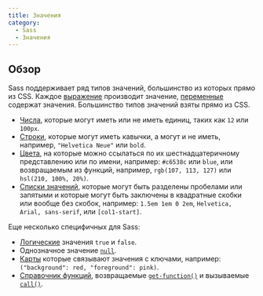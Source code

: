 ```yaml
---
title: Значения
category:
  - Sass
  - Значения
---
```


## Обзор

Sass поддерживает ряд типов значений, большинство из которых прямо из CSS. Каждое [выражение](../syntax/structure#expressions) производит значение, [переменные](../variables) содержат значения. Большинство типов значений взяты прямо из CSS.

* [Числа](./numbers), которые могут иметь или не иметь единиц, таких как `12` или `100px`.
* [Строки](./strings), которые могут иметь кавычки, а могут и не иметь, например, `"Helvetica Neue"` или `bold`.
* [Цвета](./colors), на которые можно ссылаться по их шестнадцатеричному представлению или по имени, например: `#c6538c` или `blue`, или возвращаемым из функций, например, `rgb(107, 113, 127)` или `hsl(210, 100%, 20%)`.
* [Списки значений](./lists), которые могут быть разделены пробелами или запятыми и которые могут быть заключены в квадратные скобки или вообще без скобок, например: `1.5em 1em 0 2em`, `Helvetica, Arial, sans-serif`, или `[col1-start]`.

Еще несколько специфичных для Sass:

* [Логические](./booleans) значения `true` и `false`.
* Однозначное значение [`null`](./null).
* [Карты](./maps) которые связывают значения с ключами, например: `("background": red, "foreground": pink)`.
* [Справочник функций](./functions), возвращаемые [`get-function()`](../modules/meta#get-function) и вызываемые [`call()`](../modules/meta#call).
